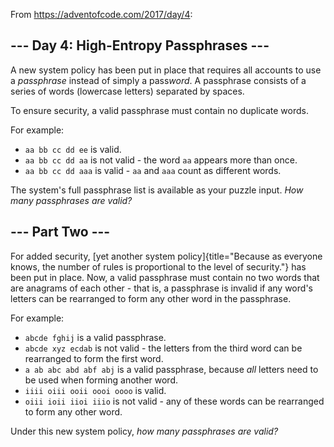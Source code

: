 From <https://adventofcode.com/2017/day/4>:

--- Day 4: High-Entropy Passphrases ---
---------------------------------------

A new system policy has been put in place that requires all accounts to
use a *passphrase* instead of simply a pass*word*. A passphrase consists
of a series of words (lowercase letters) separated by spaces.

To ensure security, a valid passphrase must contain no duplicate words.

For example:

-   `aa bb cc dd ee` is valid.
-   `aa bb cc dd aa` is not valid - the word `aa` appears more than
    once.
-   `aa bb cc dd aaa` is valid - `aa` and `aaa` count as different
    words.

The system's full passphrase list is available as your puzzle input.
*How many passphrases are valid?*

--- Part Two ---
----------------

For added security, [yet another system
policy]{title="Because as everyone knows, the number of rules is proportional to the level of security."}
has been put in place. Now, a valid passphrase must contain no two words
that are anagrams of each other - that is, a passphrase is invalid if
any word's letters can be rearranged to form any other word in the
passphrase.

For example:

-   `abcde fghij` is a valid passphrase.
-   `abcde xyz ecdab` is not valid - the letters from the third word can
    be rearranged to form the first word.
-   `a ab abc abd abf abj` is a valid passphrase, because *all* letters
    need to be used when forming another word.
-   `iiii oiii ooii oooi oooo` is valid.
-   `oiii ioii iioi iiio` is not valid - any of these words can be
    rearranged to form any other word.

Under this new system policy, *how many passphrases are valid?*
